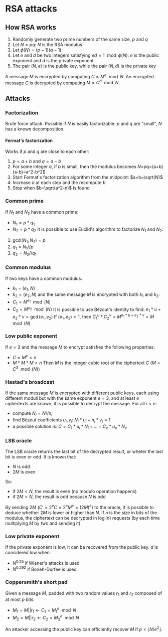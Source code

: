 # RSA attacks

## How RSA works

1. Randomly generate two prime numbers of the same size, $p$ and $q$
2. Let $N = pq$: $N$ is the RSA modulus
3. Let $\phi(N)=(p-1)(q-1)$
4. Let $e$ and $d$ be two integers satisfying $ed=1\mod\phi(N)$: $e$ is the public exponent and $d$ is the private exponent
5. The pair $(N,e)$ is the public key, while the pair $(N,d)$ is the private key

A message $M$ is encrypted by computing $C=M^e\mod N$.
An encrypted message $C$ is decrypted by computing $M=C^d\mod N$.

## Attacks

### Factorization

Brute force attack. Possible if $N$ is easily factorizable: $p$ and $q$ are "small", $N$ has a known decomposition.

#### Fermat's factorization

Works if $p$ and $q$ are close to each other:

1. $p=a+b$ and $q=a-b$
2. For some integer $a$, if $b$ is small, then the modulus becomes $N$=pq=(a+b)(a-b)=a^2-b^2$
3. Start Fermat's factorization algorithm from the midpoint: $a=b=\sqrt(N)$
4. Increase $a$ at each step and the recompute $b$
5. Stop when $b=\sqrt(a^2-n)$ is found

### Common prime

If $N_1$ and $N_2$ have a common prime:

- $N_1=p*q_1$
- $N_2=p*q_2$
It is possible to use Euclid's algorithm to factorize $N_1$ and $N_2$:

1. $\gcd(N_1,N_2)=p$
2. $q_1=N_1//p$
3. $q_2=N_2//q_1$

### Common modulus

If two keys have a common modulus:

- $k_1=(e_1,N)$
- $k_2=(e_2,N)$
and the same message $M$ is encrypted with both $k_1$ and $k_2$:
- $C_1=M^{e_1}\mod(N)$
- $C_2=M^{e_2}\mod(N)$
It is possible to use Bézout's identity to find: $e_1*u+e_2*v=\gcd(e_1,e_2)$
If $(e_1,e_2)=1$, then $C_1^u*C_2^v=M^{e_1*u+e_2*v}=M\mod(N)$

### Low public exponent

If $e=3$ and the message $M$ to encrypt satisfies the following properties:

- $C=M^e<n$
- $M*M*M<n$
Then $M$ is the integer cubic root of the ciphertext $C$ ($M=C^3\mod(N)$)

### Hastad's broadcast

If the same message $M$ is encrypted with different public keys, each using different moduli but with the same exponent $e=3$, and at least $e$ ciphertexts are known, it is possible to decrypt the message. For all $i<e$:

- compute $N_i=N//n_i$
- find Bézout coefficients $u_i,v_i$: $N_i*u_i+n_i*v_i=1$
- a possible solution is: $C=C_1*u_i*N_i+\dots+C_e*u_e*N_e$

### LSB oracle

The LSB oracle returns the last bit of the decrypted result, or wheter the last bit is even or odd. It is known that:

- $N$ is odd
- $2M$ is even

So:

- if $2M<N$, the result is even (no modulo operation happens)
- if $2M>N$, the result is odd because $N$ is odd

By sending $2M$ ($C'=2^eC=2^eM^e=(2M)^e$) to the oracle, it is possible to deduce whether $2M$ is lower or higher than $N$. If $n$ is the size in bits of the modulus, the ciphertext can be decrypted in $\log(n)$ requests (by each time multiplying $M$ by two and sending it).

### Low private exponent

If the private exponent is low, it can be recovered from the public key. $d$ is considered low when:

- $N^{0.25}$ if Wiener's attacks is used
- $N^{0.292}$ if Boneh-Durfee is used

### Coppersmith's short pad

Given a message $M$, padded with two random values $r_1$ and $r_2$ composed of at most $p$ bits:

- $M_1=M||r_1\leftarrow C_1=M_1^e\mod N$
- $M_2=M||r_2\leftarrow C_2=M_2^e\mod N$

An attacker accessing the public key can efficiently recover $M$ if $p<\lfloor N/e^2\rfloor$.

